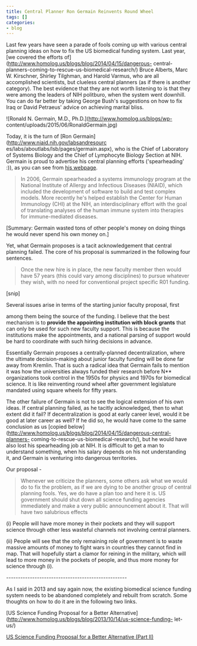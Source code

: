 ```yaml
---
title: Central Planner Ron Germain Reinvents Round Wheel
tags: []
categories:
- blog
---
```

Last few years have seen a parade of fools coming up with various central
planning ideas on how to fix the US biomedical funding system. Last year, [we
covered the efforts of](http://www.homolog.us/blogs/blog/2014/04/15/dangerous-
central-planners-coming-to-rescue-us-biomedical-research/) Bruce Alberts, Marc
W. Kirschner, Shirley Tilghman, and Harold Varmus, who are all accomplished
scientists, but clueless central planners (as if there is another category).
The best evidence that they are not worth listening to is that they were among
the leaders of NIH politburo, when the system went downhill. You can do far
better by taking George Bush's suggestions on how to fix Iraq or David
Petraeus' advice on achieving marital bliss.
<!--more-->

![Ronald N. Germain, M.D., Ph.D.](http://www.homolog.us/blogs/wp-
content/uploads/2015/06/RonaldGermain.jpg)

Today, it is the turn of [Ron Germain](http://www.niaid.nih.gov/labsandresourc
es/labs/aboutlabs/lsb/pages/germain.aspx), who is the Chief of Laboratory of
Systems Biology and the Chief of Lymphocyte Biology Section at NIH. Germain is
proud to advertise his central planning efforts ('spearheading' :)), as you
can see from [his webpage](http://jem.rupress.org/content/207/2/266.full).

> In 2006, Germain spearheaded a systems immunology program at the National
Institute of Allergy and Infectious Diseases (NIAID), which included the
development of software to build and test complex models. More recently he's
helped establish the Center for Human Immunology (CHI) at the NIH, an
interdisciplinary effort with the goal of translating analyses of the human
immune system into therapies for immune-mediated diseases.

[Summary: Germain wasted tons of other people's money on doing things he would
never spend his own money on.]

Yet, what Germain proposes is a tacit acknowledgement that central planning
failed. The core of his proposal is summarized in the following four
sentences.

> Once the new hire is in place, the new faculty member then would have 57
years (this could vary among disciplines) to pursue whatever they wish, with
no need for conventional project specific R01 funding.

[snip]

Several issues arise in terms of the starting junior faculty proposal, first

among them being the source of the funding. I believe that the best mechanism
is to **provide the appointing institution with block grants** that can only
be used for such new faculty support. This is because the institutions make
the appointments, and a national parsing of support would be hard to
coordinate with such hiring decisions in advance.

Essentially Germain proposes a centrally-planned decentralization, where the
ultimate decision-making about junior faculty funding will be done far away
from Kremlin. That is such a radical idea that Germain fails to mention it was
how the universities always funded their research before N** organizations
took control in the 1950s for physics and 1970s for biomedical science. It is
like reinventing round wheel after government legislature mandated using
square wheels for fifty years.

The other failure of Germain is not to see the logical extension of his own
ideas. If central planning failed, as he tacitly acknowledged, then to what
extent did it fail? If decentralization is good at early career level, would
it be good at later career as well? If he did so, he would have come to the
same conclusion as us [copied
below](http://www.homolog.us/blogs/blog/2014/04/15/dangerous-central-planners-
coming-to-rescue-us-biomedical-research/), but he would have also lost his
spearheading job at NIH. It is difficult to get a man to understand something,
when his salary depends on his not understanding it, and Germain is venturing
into dangerous territories.

Our proposal -

> Whenever we criticize the planners, some others ask what we would do to fix
the problem, as if we are dying to be another group of central planning fools.
Yes, we do have a plan too and here it is. US government should shut down all
science funding agencies immediately and make a very public announcement about
it. That will have two salubrious effects

(i) People will have more money in their pockets and they will support science
through other less wasteful channels not involving central planners.

(ii) People will see that the only remaining role of government is to waste
massive amounts of money to fight wars in countries they cannot find in map.
That will hopefully start a clamor for reining in the military, which will
lead to more money in the pockets of people, and thus more money for science
through (i).

\---------------------------------------------------

As I said in 2013 and say again now, the existing biomedical science funding
system needs to be abandoned completely and rebuilt from scratch. Some
thoughts on how to do it are in the following two links.

[US Science Funding Proposal for a Better
Alternative](http://www.homolog.us/blogs/blog/2013/10/14/us-science-funding-
let-us/)

[US Science Funding Proposal for a Better Alternative (Part
II)](http://www.homolog.us/blogs/blog/2013/10/15/alternative-part-ii/)

